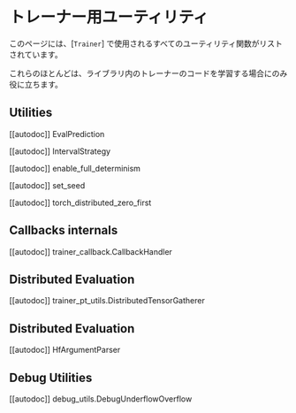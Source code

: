 <!--Copyright 2020 The HuggingFace Team. All rights reserved.

Licensed under the Apache License, Version 2.0 (the "License"); you may not use this file except in compliance with
the License. You may obtain a copy of the License at

http://www.apache.org/licenses/LICENSE-2.0

Unless required by applicable law or agreed to in writing, software distributed under the License is distributed on
an "AS IS" BASIS, WITHOUT WARRANTIES OR CONDITIONS OF ANY KIND, either express or implied. See the License for the
specific language governing permissions and limitations under the License.

⚠️ Note that this file is in Markdown but contain specific syntax for our doc-builder (similar to MDX) that may not be
rendered properly in your Markdown viewer.

-->

# トレーナー用ユーティリティ

このページには、[`Trainer`] で使用されるすべてのユーティリティ関数がリストされています。

これらのほとんどは、ライブラリ内のトレーナーのコードを学習する場合にのみ役に立ちます。

## Utilities

[[autodoc]] EvalPrediction

[[autodoc]] IntervalStrategy

[[autodoc]] enable_full_determinism

[[autodoc]] set_seed

[[autodoc]] torch_distributed_zero_first

## Callbacks internals

[[autodoc]] trainer_callback.CallbackHandler

## Distributed Evaluation

[[autodoc]] trainer_pt_utils.DistributedTensorGatherer

## Distributed Evaluation

[[autodoc]] HfArgumentParser

## Debug Utilities

[[autodoc]] debug_utils.DebugUnderflowOverflow
